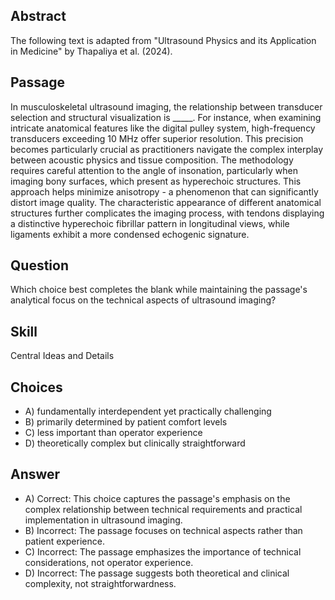 ## Abstract
The following text is adapted from "Ultrasound Physics and its Application in Medicine" by Thapaliya et al. (2024).

## Passage
In musculoskeletal ultrasound imaging, the relationship between transducer selection and structural visualization is _____. For instance, when examining intricate anatomical features like the digital pulley system, high-frequency transducers exceeding 10 MHz offer superior resolution. This precision becomes particularly crucial as practitioners navigate the complex interplay between acoustic physics and tissue composition. The methodology requires careful attention to the angle of insonation, particularly when imaging bony surfaces, which present as hyperechoic structures. This approach helps minimize anisotropy - a phenomenon that can significantly distort image quality. The characteristic appearance of different anatomical structures further complicates the imaging process, with tendons displaying a distinctive hyperechoic fibrillar pattern in longitudinal views, while ligaments exhibit a more condensed echogenic signature.

## Question
Which choice best completes the blank while maintaining the passage's analytical focus on the technical aspects of ultrasound imaging?

## Skill
Central Ideas and Details

## Choices
- A) fundamentally interdependent yet practically challenging
- B) primarily determined by patient comfort levels
- C) less important than operator experience
- D) theoretically complex but clinically straightforward

## Answer
- A) Correct: This choice captures the passage's emphasis on the complex relationship between technical requirements and practical implementation in ultrasound imaging.
- B) Incorrect: The passage focuses on technical aspects rather than patient experience.
- C) Incorrect: The passage emphasizes the importance of technical considerations, not operator experience.
- D) Incorrect: The passage suggests both theoretical and clinical complexity, not straightforwardness.